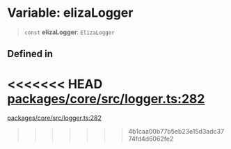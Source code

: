 # Variable: elizaLogger

> `const` **elizaLogger**: `ElizaLogger`

## Defined in

<<<<<<< HEAD
[packages/core/src/logger.ts:282](https://github.com/8bitsats/eliza/blob/b6c06b96b915454d08a65f46cfdce8da763cbf85/packages/core/src/logger.ts#L282)
=======
[packages/core/src/logger.ts:282](https://github.com/ai16z/eliza/blob/7fcf54e7fb2ba027d110afcc319c0b01b3f181dc/packages/core/src/logger.ts#L282)
>>>>>>> 4b1caa00b77b5eb23e15d3adc3774fd4d6062fe2
